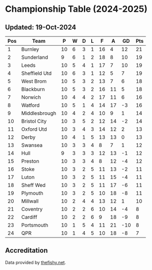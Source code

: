 # Championship Table (2024-2025)
## Updated: 19-Oct-2024

| Pos | Team | P | W | D | L | F | A | GD | Pts |
| --- | --- | --- | --- | --- | --- | --- | --- | --- | --- |
| 1 | Burnley | 10 | 6 | 3 | 1 | 16 | 4 | 12 | 21 |
| 2 | Sunderland | 9 | 6 | 1 | 2 | 18 | 8 | 10 | 19 |
| 3 | Leeds | 10 | 5 | 4 | 1 | 17 | 7 | 10 | 19 |
| 4 | Sheffield Utd | 10 | 6 | 3 | 1 | 12 | 5 | 7 | 19 |
| 5 | West Brom | 10 | 5 | 3 | 2 | 13 | 7 | 6 | 18 |
| 6 | Blackburn | 10 | 5 | 3 | 2 | 16 | 11 | 5 | 18 |
| 7 | Norwich | 10 | 4 | 4 | 2 | 17 | 11 | 6 | 16 |
| 8 | Watford | 10 | 5 | 1 | 4 | 14 | 17 | -3 | 16 |
| 9 | Middlesbrough | 10 | 4 | 2 | 4 | 10 | 9 | 1 | 14 |
| 10 | Bristol City | 10 | 3 | 5 | 2 | 12 | 14 | -2 | 14 |
| 11 | Oxford Utd | 10 | 3 | 4 | 3 | 14 | 12 | 2 | 13 |
| 12 | Derby | 10 | 4 | 1 | 5 | 13 | 13 | 0 | 13 |
| 13 | Swansea | 10 | 3 | 3 | 4 | 8 | 7 | 1 | 12 |
| 14 | Hull | 9 | 3 | 3 | 3 | 12 | 13 | -1 | 12 |
| 15 | Preston | 10 | 3 | 3 | 4 | 8 | 12 | -4 | 12 |
| 16 | Stoke | 10 | 3 | 2 | 5 | 11 | 13 | -2 | 11 |
| 17 | Luton | 10 | 3 | 2 | 5 | 11 | 15 | -4 | 11 |
| 18 | Sheff Wed | 10 | 3 | 2 | 5 | 11 | 17 | -6 | 11 |
| 19 | Plymouth | 10 | 3 | 2 | 5 | 10 | 18 | -8 | 11 |
| 20 | Millwall | 10 | 2 | 4 | 4 | 13 | 12 | 1 | 10 |
| 21 | Coventry | 10 | 2 | 2 | 6 | 10 | 14 | -4 | 8 |
| 22 | Cardiff | 10 | 2 | 2 | 6 | 9 | 18 | -9 | 8 |
| 23 | Portsmouth | 10 | 1 | 5 | 4 | 11 | 21 | -10 | 8 |
| 24 | QPR | 10 | 1 | 4 | 5 | 10 | 18 | -8 | 7 |

## Accreditation 

Data provided by [thefishy.net](https://www.thefishy.net/).
